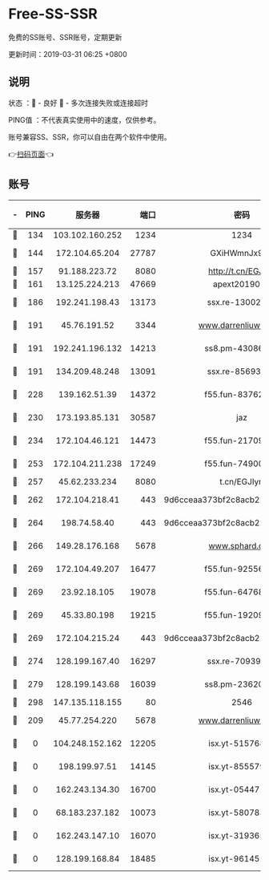 # Free-SS-SSR

免费的SS账号、SSR账号，定期更新

更新时间：2019-03-31 06:25 +0800

## 说明

状态     ：🙂 - 良好 🙁 - 多次连接失败或连接超时

PING值   ：不代表真实使用中的速度，仅供参考。

账号兼容SS、SSR，你可以自由在两个软件中使用。

👉[扫码页面](https://liesauer.github.io/Free-SS-SSR/)👈

## 账号

|-|PING|服务器|端口|密码|加密方式|区域|
|:----:|:----:|:-----:|-----:|:----:|:----:|:----:|
|🙂|134|103.102.160.252|1234|1234|rc4-md5|JP|
|🙂|144|172.104.65.204|27787|GXiHWmnJx94S|aes-256-cfb|JP|
|🙂|157|91.188.223.72|8080|http://t.cn/EGJIyrl|rc4-md5|RU|
|🙂|161|13.125.224.213|47669|apext2019001|chacha20|KR|
|🙂|186|192.241.198.43|13173|ssx.re-13002035|aes-256-cfb|US|
|🙂|191|45.76.191.52|3344|www.darrenliuwei.com|aes-256-cfb|JP|
|🙂|191|192.241.196.132|14213|ss8.pm-43086364|aes-256-cfb|US|
|🙂|191|134.209.48.248|13091|ssx.re-85693454|aes-256-cfb|US|
|🙂|228|139.162.51.39|14372|f55.fun-83762221|aes-256-cfb|SG|
|🙂|230|173.193.85.131|30587|jaz|aes-256-cfb|US|
|🙂|234|172.104.46.121|14473|f55.fun-21709141|aes-256-cfb|SG|
|🙂|253|172.104.211.238|17249|f55.fun-74900529|aes-256-cfb|US|
|🙂|257|45.62.233.234|8080|t.cn/EGJIyrl|rc4-md5|CA|
|🙂|262|172.104.218.41|443|9d6cceaa373bf2c8acb22e60b6a58be6|aes-256-cfb|US|
|🙂|264|198.74.58.40|443|9d6cceaa373bf2c8acb22e60b6a58be6|aes-256-cfb|US|
|🙂|266|149.28.176.168|5678|www.sphard.com|aes-256-cfb|AU|
|🙂|269|172.104.49.207|16477|f55.fun-92556550|aes-256-cfb|SG|
|🙂|269|23.92.18.105|19078|f55.fun-64768572|aes-256-cfb|US|
|🙂|269|45.33.80.198|19215|f55.fun-19209490|aes-256-cfb|US|
|🙂|269|172.104.215.24|443|9d6cceaa373bf2c8acb22e60b6a58be6|aes-256-cfb|US|
|🙂|274|128.199.167.40|16297|ssx.re-70939719|aes-256-cfb|SG|
|🙂|279|128.199.143.68|16039|ss8.pm-23620384|aes-256-cfb|SG|
|🙂|298|147.135.118.155|80|2546|chacha20|US|
|🙂|209|45.77.254.220|5678|www.darrenliuwei.com|aes-256-cfb|SG|
|🙁|0|104.248.152.162|12205|isx.yt-51576828|aes-256-cfb|SG|
|🙁|0|198.199.97.51|14145|isx.yt-85557924|aes-256-cfb|US|
|🙁|0|162.243.134.30|16700|isx.yt-05447189|aes-256-cfb|US|
|🙁|0|68.183.237.182|10073|isx.yt-58078392|aes-256-cfb|SG|
|🙁|0|162.243.147.10|16070|isx.yt-31936504|aes-256-cfb|US|
|🙁|0|128.199.168.84|18485|isx.yt-96145111|aes-256-cfb|SG|
